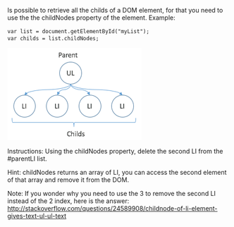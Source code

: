 Is possible to retrieve all the childs of a DOM element, for that you need to use the the childNodes property of the element. Example:

    var list = document.getElementById("myList");
    var childs = list.childNodes;   


![](LEyjPMW.png "") 

Instructions:
Using the childNodes property, delete the second LI from the #parentLI list.

Hint:
childNodes returns an array of LI, you can access the second element of that array and remove it from the DOM.

Note: If you wonder why you need to use the 3 to remove the second LI instead of the 2 index, here is the answer: http://stackoverflow.com/questions/24589908/childnode-of-li-element-gives-text-ul-ul-text